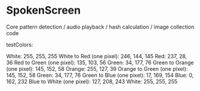 # SpokenScreen
Core pattern detection / audio playback / hash calculation / image collection code

testColors:

White: 255, 255, 255
White to Red (one pixel): 246, 144, 145
Red: 237, 28, 36
Red to Green (one pixel): 135, 103, 56
Green: 34, 177, 76
Green to Orange (one pixel): 145, 152, 58
Orange: 255, 127, 39
Orange to Green (one pixel): 145, 152, 58
Green: 34, 177, 76
Green to Blue (one pixel): 17, 169, 154
Blue: 0, 162, 232
Blue to White (one pixel): 127, 208, 243
White: 255, 255, 255